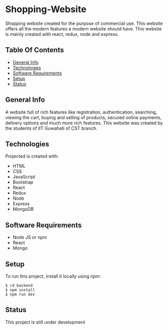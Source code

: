 # Shopping-Website
Shopping website created for the purpose of commercial use. This website offers all the modern features a modern website should have. This website is mainly created with react, redux, node and express.
## Table Of Contents
* [General Info](#general-info)
* [Technologies](#technologies)
* [Software Requirements](#software-requirements)
* [Setup](#setup)
* [Status](#status)
## General Info
A website full of rich features like registration, authentication, searching, viewing the cart, buying and selling of products,
secured online payments, delivery options and much more rich features. This website was created by the students of IIT Guwahati of CST branch.
## Technologies
Projected is created with:
* HTML
* CSS
* JavaScript
* Bootstrap
* React
* Redux
* Node
* Express
* MongoDB
## Software Requirements
* Node JS or npm
* React
* Mongo
## Setup
To run this project, install it locally using npm:

```
$ cd backend
$ npm install
$ npm run dev
```

## Status
This project is still under development
